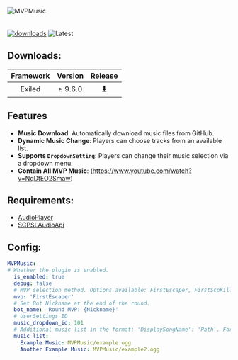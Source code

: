 ![MVPMusic](https://github.com/user-attachments/assets/ec7fffb0-1fb5-422a-8e42-7e9b90df4f39)<br><br><br>
[![downloads](https://img.shields.io/github/downloads/Vretu-Dev/MVPMusic/total?style=for-the-badge&logo=icloud&color=%233A6D8C)](https://github.com/Vretu-Dev/MVPMusic/releases/latest)
![Latest](https://img.shields.io/github/v/release/Vretu-Dev/MVPMusic?style=for-the-badge&label=Latest%20Release&color=%23D91656)

## Downloads:
| Framework | Version    |  Release                                                              |
|:---------:|:----------:|:----------------------------------------------------------------------:|
| Exiled    | ≥ 9.6.0    | [⬇️](https://github.com/Vretu-Dev/MVPMusic/releases/latest)        |

## Features
- **Music Download**: Automatically download music files from GitHub.
- **Dynamic Music Change**: Players can choose tracks from an available list.
- **Supports `DropdownSetting`**: Players can change their music selection via a dropdown menu.
- **Contain All MVP Music**: (https://www.youtube.com/watch?v=NqDtEO2Smaw)

## Requirements:
   - [AudioPlayer](https://github.com/Antoniofo/AudioPlayer/releases/latest)
   - [SCPSLAudioApi](https://github.com/CedModV2/SCPSLAudioApi/releases/latest)

## Config:
```yaml
MVPMusic:
# Whether the plugin is enabled.
  is_enabled: true
  debug: false
  # MVP selection method. Options available: FirstEscaper, FirstScpKiller, TopKiller, TopDamageDealer.
  mvp: 'FirstEscaper'
  # Set Bot Nickname at the end of the round.
  bot_name: 'Round MVP: {Nickname}'
  # UserSettings ID
  music_dropdown_id: 101
  # Additional music list in the format: 'DisplaySongName': 'Path'. For example, 'TakeMeOut': 'MVPMusic/takemeout.ogg'.
  music_list:
    Example Music: MVPMusic/example.ogg
    Another Example Music: MVPMusic/example2.ogg
```
